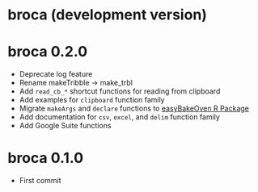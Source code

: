 # broca (development version)

# broca 0.2.0  

* Deprecate log feature  
* Rename makeTribble -> make_trbl  
* Add `read_cb_*` shortcut functions for reading from clipboard  
* Add examples for `clipboard` function family  
* Migrate `makeArgs` and `declare` functions to [easyBakeOven R Package](https://meerapatelmd.github.io/easyBakeOven) 
* Add documentation for `csv`, `excel`, and `delim` function family  
* Add Google Suite functions  

# broca 0.1.0

* First commit  
